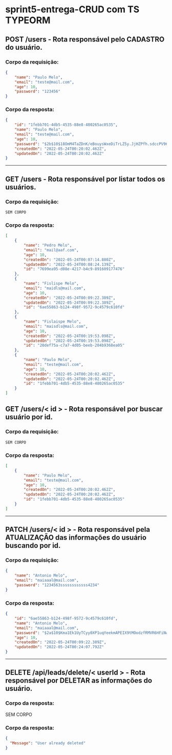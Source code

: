 # sprint5-entrega-CRUD com TS TYPEORM

## POST /users - Rota responsável pelo CADASTRO do usuário.

### Corpo da requisição:

```json
{
	"name": "Paulo Melo",
	"email": "teste@mail.com",
	"age": 10,
  	"password": "123456"
}
```

### Corpo da resposta:

```json
{
	"id": "1febb701-4db5-4535-88e8-480265ac0535",
	"name": "Paulo Melo",
	"email": "teste@mail.com",
	"age": 10,
	"password": "$2b$10$18OmM4TaZDnK/eBouysWxeDiTrLZ5y.JjHZPfh.sdccPV96cT40j2",
	"createdOn": "2022-05-24T00:20:02.462Z",
	"updatedOn": "2022-05-24T00:20:02.462Z"
}
```

---

## GET /users - Rota responsável por listar todos os usuários.

### Corpo da requisição:

    SEM CORPO

### Corpo da resposta:

```json
[
	{
		"name": "Pedro Melo",
		"email": "mail@aaf.com",
		"age": 10,
		"createdOn": "2022-05-24T00:07:14.880Z",
		"updatedOn": "2022-05-24T00:08:24.139Z",
		"id": "7699ea95-d08e-4217-b4c9-891609177476"
	},
	{
		"name": "Fislispe Melo",
		"email": "maidls@mail.com",
		"age": 10,
		"createdOn": "2022-05-24T00:09:22.389Z",
		"updatedOn": "2022-05-24T00:09:22.389Z",
		"id": "6ae55863-b124-498f-9572-9c4579c610fd"
	},
	{
		"name": "Fislaispe Melo",
		"email": "maisdls@mail.com",
		"age": 10,
		"createdOn": "2022-05-24T00:19:53.098Z",
		"updatedOn": "2022-05-24T00:19:53.098Z",
		"id": "20def75a-c7a7-4d05-beeb-204b9368ea05"
	},
	{
		"name": "Paulo Melo",
		"email": "teste@mail.com",
		"age": 10,
		"createdOn": "2022-05-24T00:20:02.462Z",
		"updatedOn": "2022-05-24T00:20:02.462Z",
		"id": "1febb701-4db5-4535-88e8-480265ac0535"
	}
]
```

## GET /users/< id > - Rota responsável por buscar usuário por id.

### Corpo da requisição:

    SEM CORPO

### Corpo da resposta:

```json
[
	{
		"name": "Paulo Melo",
		"email": "teste@mail.com",
		"age": 10,
		"createdOn": "2022-05-24T00:20:02.462Z",
		"updatedOn": "2022-05-24T00:20:02.462Z",
		"id": "1febb701-4db5-4535-88e8-480265ac0535"
	}
]
```
---

## PATCH /users/< id > - Rota responsável pela ATUALIZAÇÃO das informações do usuário buscando por id.

### Corpo da requisição:

```json
{
	"name": "Antonio Melo",
	"email": "maiaaal@mail.com",
  	"password": "1234563ssssssssssss4234"
}
```

### Corpo da resposta:

```json
{
	"id": "6ae55863-b124-498f-9572-9c4579c610fd",
	"name": "Antonio Melo",
	"email": "maiaaal@mail.com",
	"password": "$2a$10$Kma1Ek1UyTCyy0XP1uqYeekmAPEIX9tMOodzfRMVR6HFiNwrxZfA.",
	"age": 10,
	"createdOn": "2022-05-24T00:09:22.389Z",
	"updatedOn": "2022-05-24T00:24:07.792Z"
}
```

---

## DELETE /api/leads/delete/< userId > - Rota responsável por DELETAR as informações do usuário.

### Corpo da resposta:
  
  SEM CORPO
  
### Corpo da resposta:
```json
{
  "Message": "User already deleted"
} 
```
